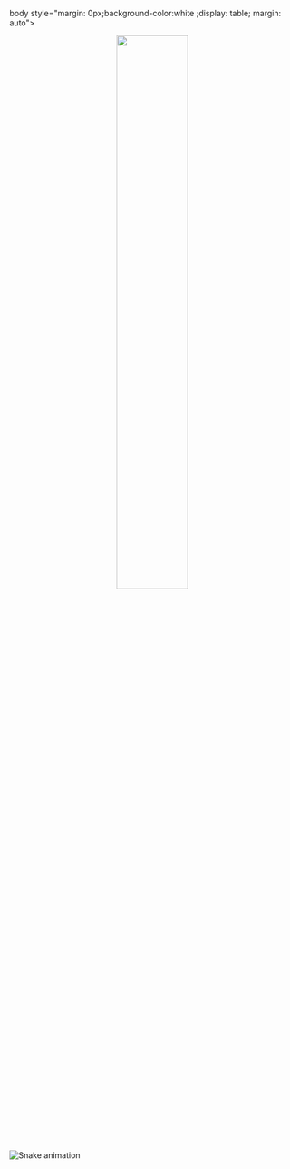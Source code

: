 body style="margin: 0px;background-color:white ;display: table; margin: auto">
  <div bgcolor="black" align="center">
    <img bgColor="#00000 style="display: block;-webkit-user-select: none;margin: auto;" src="https://i.giphy.com/22oH1DnFRKzWG1EKTZ.gif" width="50%" height="50%">
  </div>
</body>

![Snake animation](https://github.com/Joao-j/Joao-j/blob/output/github-contribution-grid-snake.svg)
